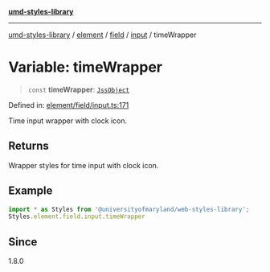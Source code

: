 [**umd-styles-library**](../../../../../../README.md)

***

[umd-styles-library](../../../../../../modules.md) / [element](../../../../../README.md) / [field](../../../README.md) / [input](../README.md) / timeWrapper

# Variable: timeWrapper

> `const` **timeWrapper**: [`JssObject`](../../../../../../utilities/namespaces/transform/type-aliases/JssObject.md)

Defined in: [element/field/input.ts:171](https://github.com/UMD-Digital/design-system/blob/ada30a44686a89a90941bbd44a6f156101fc9b44/packages/styles/source/element/field/input.ts#L171)

Time input wrapper with clock icon.

## Returns

Wrapper styles for time input with clock icon.

## Example

```typescript
import * as Styles from '@universityofmaryland/web-styles-library';
Styles.element.field.input.timeWrapper
```

## Since

1.8.0
